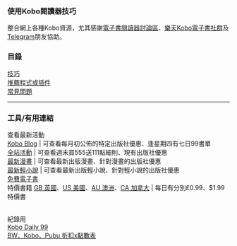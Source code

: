 ### 使用Kobo閱讀器技巧

整合網上各種Kobo資源，尤其感謝[電子書閱讀器討論區](https://www.facebook.com/groups/ereaderfamily)、[樂天Kobo電子書社群](https://www.facebook.com/groups/KoboTWN)及[Telegram](https://t.me/KoboTWN)朋友協助。

### 目錄

[技巧](/Doc/技巧.md)<br>
[推薦程式或插件](/Doc/推薦程式或插件.md)<br>
[常見問題](/Doc/常見問題.md)<br>

<hr>

### 工具/有用連結

查看最新活動<br>
[Kobo Blog](https://www.kobo.com/zh/blog/blog/%E5%A5%BD%E8%AE%80%E6%9B%B8%E5%96%AE) | 可查看每月初公佈的特定出版社優惠、逢星期四有七日99書單<br>
[全站活動](https://www.kobo.com/tw/zh/p/tw-activities-bestofmonth) | 可查看週末買555送111點細則、現有出版社優惠<br>
[最新漫畫](https://www.kobo.com/tw/zh/p/tw-comics-bestofmonth) | 可查看最新出版漫畫、針對漫畫的出版社優惠<br>
[最新輕小說](https://www.kobo.com/tw/zh/p/tw-lightnovels-bestofmonth) | 可查看最新出版輕小說、針對輕小說的出版社優惠<br>
[免費電子書](https://www.kobo.com/tw/zh/p/free-ebooks)<br>
特價書籍 [GB 英國](https://www.kobo.com/gb/en/deals)、[US 美國](https://www.kobo.com/us/en/deals)、[AU 澳洲](https://www.kobo.com/au/en/deals)、[CA 加拿大](https://www.kobo.com/ca/en/deals) | 每日有分別£0.99、$1.99特價書<br>
[]()<br>

紀錄用<br>
[Kobo Daily 99](https://github.com/users/Megumi-B/projects/3/views/1)<br>
[BW、Kobo、Pubu 折扣x點數表](https://docs.google.com/spreadsheets/d/1W9_gRPUMlY4wpHd8-nKyTy67EQsEN4JlMU7ToVTkJEc/edit#gid=1565248845)
